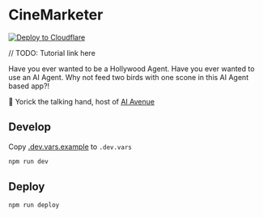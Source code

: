 # CineMarketer

[![Deploy to Cloudflare](https://deploy.workers.cloudflare.com/button)](https://deploy.workers.cloudflare.com/?url=https://github.com/craigsdennis/aiave-cinemarketer)

// TODO: Tutorial link here

Have you ever wanted to be a Hollywood Agent. Have you ever wanted to use an AI Agent. Why not feed two birds with one scone in this AI Agent based app?!

🧡 Yorick the talking hand, host of [AI Avenue](https://aiavenue.show)

## Develop

Copy [.dev.vars.example](./.dev.vars.example) to `.dev.vars`

```bash
npm run dev
```

## Deploy

```bash
npm run deploy
```